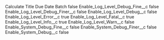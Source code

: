 <?xml version="1.0" encoding="UTF-8"?>
<CustomMetadata xmlns="http://soap.sforce.com/2006/04/metadata" xmlns:xsi="http://www.w3.org/2001/XMLSchema-instance" xmlns:xsd="http://www.w3.org/2001/XMLSchema">
    <label>Calculate Title Due Date Batch</label>
    <protected>false</protected>
    <values>
        <field>Enable_Log_Level_Debug_Fine__c</field>
        <value xsi:type="xsd:boolean">false</value>
    </values>
    <values>
        <field>Enable_Log_Level_Debug_Finer__c</field>
        <value xsi:type="xsd:boolean">false</value>
    </values>
    <values>
        <field>Enable_Log_Level_Debug__c</field>
        <value xsi:type="xsd:boolean">false</value>
    </values>
    <values>
        <field>Enable_Log_Level_Error__c</field>
        <value xsi:type="xsd:boolean">true</value>
    </values>
    <values>
        <field>Enable_Log_Level_Fatal__c</field>
        <value xsi:type="xsd:boolean">true</value>
    </values>
    <values>
        <field>Enable_Log_Level_Info__c</field>
        <value xsi:type="xsd:boolean">true</value>
    </values>
    <values>
        <field>Enable_Log_Level_Warn__c</field>
        <value xsi:type="xsd:boolean">false</value>
    </values>
    <values>
        <field>Enable_System_Debug_Fine__c</field>
        <value xsi:type="xsd:boolean">false</value>
    </values>
    <values>
        <field>Enable_System_Debug_Finer__c</field>
        <value xsi:type="xsd:boolean">false</value>
    </values>
    <values>
        <field>Enable_System_Debug__c</field>
        <value xsi:type="xsd:boolean">false</value>
    </values>
</CustomMetadata>

